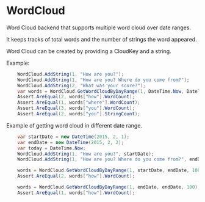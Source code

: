 # WordCloud
Word Cloud backend that supports multiple word cloud over date ranges.

It keeps tracks of total words and the number of strings the word appeared.

Word Cloud can be created by providing a CloudKey and a string.

Example:
```csharp
    WordCloud.AddString(1, "How are you?");
    WordCloud.AddString(1, "How are you? Where do you come from?");
    WordCloud.AddString(2, "What was your score?");
    var words = WordCloud.GetWordCloudByDayRange(1, DateTime.Now, DateTime.Now, 100).ToDictionary(r => r.Word);
    Assert.AreEqual(2, words["how"].WordCount);
    Assert.AreEqual(1, words["where"].WordCount);
    Assert.AreEqual(3, words["you"].WordCount);
    Assert.AreEqual(2, words["you"].StringCount);
```

Example of getting word cloud in different date range.

```csharp
    var startDate = new DateTime(2015, 2, 1);
    var endDate = new DateTime(2015, 2, 2);
    var today = DateTime.Now;
    WordCloud.AddString(1, "How are you?", startDate);
    WordCloud.AddString(1, "How are you? Where do you come from?", endDate);

    words = WordCloud.GetWordCloudByDayRange(1, startDate, endDate, 100).ToDictionary(r => r.Word);
    Assert.AreEqual(2, words["how"].WordCount);

    words = WordCloud.GetWordCloudByDayRange(1, endDate, endDate, 100).ToDictionary(r => r.Word);
    Assert.AreEqual(1, words["how"].WordCount);

```

